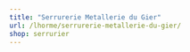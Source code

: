 ```yaml
---
title: "Serrurerie Metallerie du Gier"
url: /lhorme/serrurerie-metallerie-du-gier/
shop: serrurier
---
```

